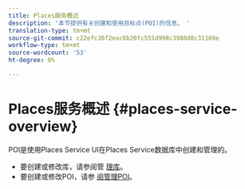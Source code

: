 ```yaml
---
title: Places服务概述
description: '本节提供有关创建和使用目标点(POI)的信息。 '
translation-type: tm+mt
source-git-commit: c22efc36f2eac6b20fc555d998c3988d8c31169e
workflow-type: tm+mt
source-wordcount: '53'
ht-degree: 0%

---
```



# Places服务概述 {#places-service-overview}

POI是使用Places Service UI在Places Service数据库中创建和管理的。

* 要创建或修改库，请参阅管 [理库](/help/poi-mgmt-ui/manage-libraries-in-the-places-ui.md)。
* 要创建或修改POI，请参 [阅管理POI](/help/poi-mgmt-ui/managing-pois-in-the-places-ui.md)。
